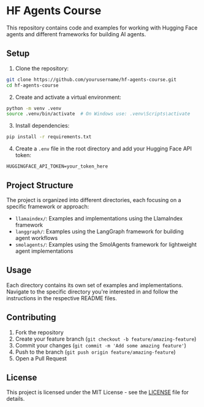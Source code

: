 # HF Agents Course

This repository contains code and examples for working with Hugging Face agents and different frameworks for building AI agents.

## Setup

1. Clone the repository:
```bash
git clone https://github.com/yourusername/hf-agents-course.git
cd hf-agents-course
```

2. Create and activate a virtual environment:
```bash
python -m venv .venv
source .venv/bin/activate  # On Windows use: .venv\Scripts\activate
```

3. Install dependencies:
```bash
pip install -r requirements.txt
```

4. Create a `.env` file in the root directory and add your Hugging Face API token:
```
HUGGINGFACE_API_TOKEN=your_token_here
```

## Project Structure

The project is organized into different directories, each focusing on a specific framework or approach:

- `llamaindex/`: Examples and implementations using the LlamaIndex framework
- `langgraph/`: Examples using the LangGraph framework for building agent workflows
- `smolagents/`: Examples using the SmolAgents framework for lightweight agent implementations

## Usage

Each directory contains its own set of examples and implementations. Navigate to the specific directory you're interested in and follow the instructions in the respective README files.

## Contributing

1. Fork the repository
2. Create your feature branch (`git checkout -b feature/amazing-feature`)
3. Commit your changes (`git commit -m 'Add some amazing feature'`)
4. Push to the branch (`git push origin feature/amazing-feature`)
5. Open a Pull Request

## License

This project is licensed under the MIT License - see the [LICENSE](LICENSE) file for details.
